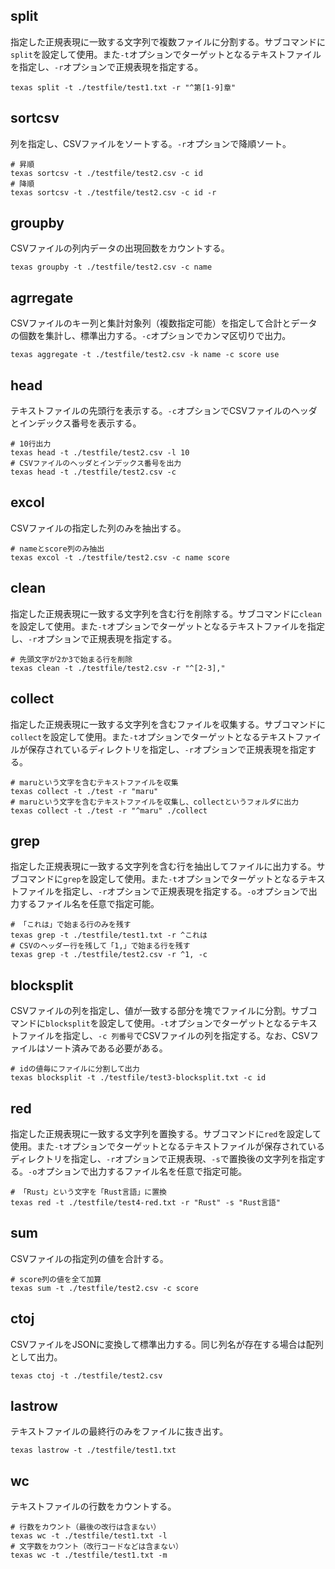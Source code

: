 ## split

指定した正規表現に一致する文字列で複数ファイルに分割する。サブコマンドに`split`を設定して使用。また`-t`オプションでターゲットとなるテキストファイルを指定し、`-r`オプションで正規表現を指定する。

```shell
texas split -t ./testfile/test1.txt -r "^第[1-9]章"
```

## sortcsv

列を指定し、CSVファイルをソートする。`-r`オプションで降順ソート。

```shell
# 昇順
texas sortcsv -t ./testfile/test2.csv -c id
# 降順
texas sortcsv -t ./testfile/test2.csv -c id -r
```

## groupby

CSVファイルの列内データの出現回数をカウントする。

```shell
texas groupby -t ./testfile/test2.csv -c name
```

## agrregate

CSVファイルのキー列と集計対象列（複数指定可能）を指定して合計とデータの個数を集計し、標準出力する。`-c`オプションでカンマ区切りで出力。

```shell
texas aggregate -t ./testfile/test2.csv -k name -c score use
```

## head

テキストファイルの先頭行を表示する。`-c`オプションでCSVファイルのヘッダとインデックス番号を表示する。

```shell
# 10行出力
texas head -t ./testfile/test2.csv -l 10
# CSVファイルのヘッダとインデックス番号を出力
texas head -t ./testfile/test2.csv -c
```

## excol

CSVファイルの指定した列のみを抽出する。

```shell
# nameとscore列のみ抽出
texas excol -t ./testfile/test2.csv -c name score
```

## clean

指定した正規表現に一致する文字列を含む行を削除する。サブコマンドに`clean`を設定して使用。また`-t`オプションでターゲットとなるテキストファイルを指定し、`-r`オプションで正規表現を指定する。

```shell
# 先頭文字が2か3で始まる行を削除
texas clean -t ./testfile/test2.csv -r "^[2-3],"
```

## collect

指定した正規表現に一致する文字列を含むファイルを収集する。サブコマンドに`collect`を設定して使用。また`-t`オプションでターゲットとなるテキストファイルが保存されているディレクトリを指定し、`-r`オプションで正規表現を指定する。

```shell
# maruという文字を含むテキストファイルを収集
texas collect -t ./test -r "maru"
# maruという文字を含むテキストファイルを収集し、collectというフォルダに出力
texas collect -t ./test -r "^maru" ./collect
```

## grep

指定した正規表現に一致する文字列を含む行を抽出してファイルに出力する。サブコマンドに`grep`を設定して使用。また`-t`オプションでターゲットとなるテキストファイルを指定し、`-r`オプションで正規表現を指定する。`-o`オプションで出力するファイル名を任意で指定可能。

```shell
# 「これは」で始まる行のみを残す
texas grep -t ./testfile/test1.txt -r ^これは
# CSVのヘッダー行を残して「1,」で始まる行を残す
texas grep -t ./testfile/test2.csv -r ^1, -c
```

## blocksplit

CSVファイルの列を指定し、値が一致する部分を塊でファイルに分割。サブコマンドに`blocksplit`を設定して使用。`-t`オプションでターゲットとなるテキストファイルを指定し、`-c 列番号`でCSVファイルの列を指定する。なお、CSVファイルはソート済みである必要がある。

```shell
# idの値毎にファイルに分割して出力
texas blocksplit -t ./testfile/test3-blocksplit.txt -c id
```

## red

指定した正規表現に一致する文字列を置換する。サブコマンドに`red`を設定して使用。また`-t`オプションでターゲットとなるテキストファイルが保存されているディレクトリを指定し、`-r`オプションで正規表現、`-s`で置換後の文字列を指定する。`-o`オプションで出力するファイル名を任意で指定可能。

```shell
# 「Rust」という文字を「Rust言語」に置換
texas red -t ./testfile/test4-red.txt -r "Rust" -s "Rust言語"
```

## sum

CSVファイルの指定列の値を合計する。

```shell
# score列の値を全て加算
texas sum -t ./testfile/test2.csv -c score
```

## ctoj

CSVファイルをJSONに変換して標準出力する。同じ列名が存在する場合は配列として出力。

```shell
texas ctoj -t ./testfile/test2.csv
```

## lastrow

テキストファイルの最終行のみをファイルに抜き出す。

```shell
texas lastrow -t ./testfile/test1.txt
```

## wc

テキストファイルの行数をカウントする。

```shell
# 行数をカウント（最後の改行は含まない）
texas wc -t ./testfile/test1.txt -l
# 文字数をカウント（改行コードなどは含まない）
texas wc -t ./testfile/test1.txt -m
```